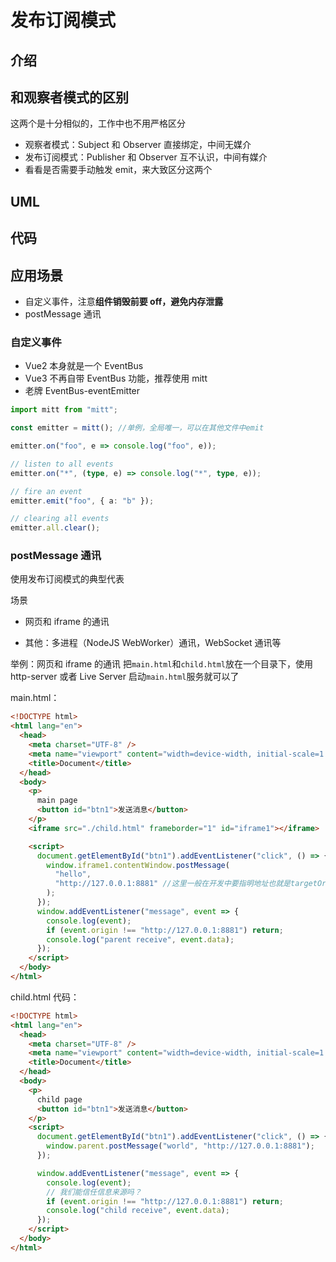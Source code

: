 # 发布订阅模式

## 介绍

## 和观察者模式的区别

这两个是十分相似的，工作中也不用严格区分

- 观察者模式：Subject 和 Observer 直接绑定，中间无媒介
- 发布订阅模式：Publisher 和 Observer 互不认识，中间有媒介
- 看看是否需要手动触发 emit，来大致区分这两个

## UML

## 代码

## 应用场景

- 自定义事件，注意**组件销毁前要 off，避免内存泄露**
- postMessage 通讯

### 自定义事件

- Vue2 本身就是一个 EventBus
- Vue3 不再自带 EventBus 功能，推荐使用 mitt
- 老牌 EventBus-eventEmitter

```ts
import mitt from "mitt";

const emitter = mitt(); //单例，全局唯一，可以在其他文件中emit

emitter.on("foo", e => console.log("foo", e));

// listen to all events
emitter.on("*", (type, e) => console.log("*", type, e));

// fire an event
emitter.emit("foo", { a: "b" });

// clearing all events
emitter.all.clear();
```

### postMessage 通讯

使用发布订阅模式的典型代表

场景

- 网页和 iframe 的通讯

- 其他：多进程（NodeJS WebWorker）通讯，WebSocket 通讯等

举例：网页和 iframe 的通讯
把`main.html`和`child.html`放在一个目录下，使用 http-server 或者 Live Server 启动`main.html`服务就可以了

main.html：

```html
<!DOCTYPE html>
<html lang="en">
  <head>
    <meta charset="UTF-8" />
    <meta name="viewport" content="width=device-width, initial-scale=1.0" />
    <title>Document</title>
  </head>
  <body>
    <p>
      main page
      <button id="btn1">发送消息</button>
    </p>
    <iframe src="./child.html" frameborder="1" id="iframe1"></iframe>

    <script>
      document.getElementById("btn1").addEventListener("click", () => {
        window.iframe1.contentWindow.postMessage(
          "hello",
          "http://127.0.0.1:8881" //这里一般在开发中要指明地址也就是targetOrigin，因为接收方一般要做origin身份验证
        );
      });
      window.addEventListener("message", event => {
        console.log(event);
        if (event.origin !== "http://127.0.0.1:8881") return;
        console.log("parent receive", event.data);
      });
    </script>
  </body>
</html>
```

child.html 代码：

```html
<!DOCTYPE html>
<html lang="en">
  <head>
    <meta charset="UTF-8" />
    <meta name="viewport" content="width=device-width, initial-scale=1.0" />
    <title>Document</title>
  </head>
  <body>
    <p>
      child page
      <button id="btn1">发送消息</button>
    </p>
    <script>
      document.getElementById("btn1").addEventListener("click", () => {
        window.parent.postMessage("world", "http://127.0.0.1:8881");
      });

      window.addEventListener("message", event => {
        console.log(event);
        // 我们能信任信息来源吗？
        if (event.origin !== "http://127.0.0.1:8881") return;
        console.log("child receive", event.data);
      });
    </script>
  </body>
</html>
```
